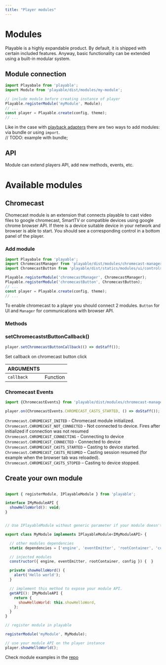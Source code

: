 ```yaml
---
title: "Player modules"
---
```


# Modules

Playable is a highly expandable product. By default, it is shipped with certain included features. Anyway, basic functionality can be extended using a built-in modular system.

## Module connection
```javascript
import Playabale from 'playable';
import Module from 'playable/dist/modules/my-module';

// include module before creating instance of player
Playable.registerModule('myModule', Module);
// ...
const player = Playable.create(config, theme);
// ...
```
Like in the case with  [playback adapters](/adapters) there are two ways to add modules: via bundle or using `import`.
<br /> // TODO: example with bundle;

## API
Module can extend players API, add new methods, events, etc.

# Available modules

## Chromecast
Chomecast module is an extension that connects playable to cast video files to google chromecast, SmartTV or compatible devices using google chrome browser API.
If there is a device suitable device in your network and browser is able to start. Уou should see a corresponding control in a bottom panel of the player.
### Add module
```javascript
import Playabale from 'playable';
import ChromecastManager from 'playable/dist/modules/chromecast-manager';
import ChromecastButton from 'playable/dist/statics/modules/ui/controls/chromecast';

Playable.registerModule('chromecastManager', ChromecastManager);
Playable.registerModule('chromecastButton', ChromecastButton);
// ...
const player = Playable.create(config, theme);
// ...
```
To enable chromecast to a player you should connect 2 modules. `Button` for UI and `Manager` for communications with browser API.

### Methods

### setChromecaststButtonCallback()
```javascript
player.setChromecastButtonCallback(() => doStaff());
```
Set callback on chromecast button click

<div class="method-list">
  <table>
    <thead>
      <tr>
        <th>ARGUMENTS</th>
        <th></th>
      </tr>
    </thead>
    <tbody>
      <tr>
        <td class="param">
          <code>callback</code>
        </td>
        <td>
            <div class="type">Function</div>
        </td>
      </tr>
    </tbody>
  </table>
</div>

### Chromecast Events
```javascript
import {ChromecastEvents} from 'playable/dist/modules/chromecast-manager';

player.on(ChromecastEvents.CHROMECAST_CASTS_STARTED, () => doStaff());
```
`Chromecast.CHROMECAST_INITED` - Chromecast module initialized.<br/>
`Chromecast.CHROMECAST_NOT_CONNECTED` - Not connected to device. Fires after initialized if connection was not resumed <br/>
`Chromecast.CHROMECAST_CONNECTING` - Connecting to device<br/>
`Chromecast.CHROMECAST_CONNECTED` - Connected to device<br/>
`Chromecast.CHROMECAST_CASTS_STARTED` – Casting to device started.<br/>
`Chromecast.CHROMECAST_CASTS_RESUMED` – Casting session resumed (for example when the browser tab was reloaded).<br/>
`Chromecast.CHROMECAST_CASTS_STOPED` – Casting to device stopped. <br/>


## Create your own module

```javascript

import { registerModule, IPlayableModule } from 'playable';

interface IMyModuleAPI {
  showHelloWorld(): void;
}


// Use IPlayableModule without generic parameter if your module doesn't expose any API

export class MyModule implements IPlayableModule<IMyModuleAPI> {

  // other modules dependencies
  static dependencies = ['engine', 'eventEmitter', 'rootContainer', 'config'];

  // injected modules
  constructor({ engine, eventEmitter, rootContainer, config }) {  }

  private showHelloWord() {
    alert('Hello world');
  }

  // implement this method to expose your module API.
  getAPI(): IMyModuleAPI {
    return {
      showHelloWorld: this.showHelloWord,
    };
  }
}

// register module in playable

registerModule('myModule', MyModule);

// use your module API on the player instance
player.showHelloWorld();
```

Check module examples in the [repo](https://github.com/wix/playable)
